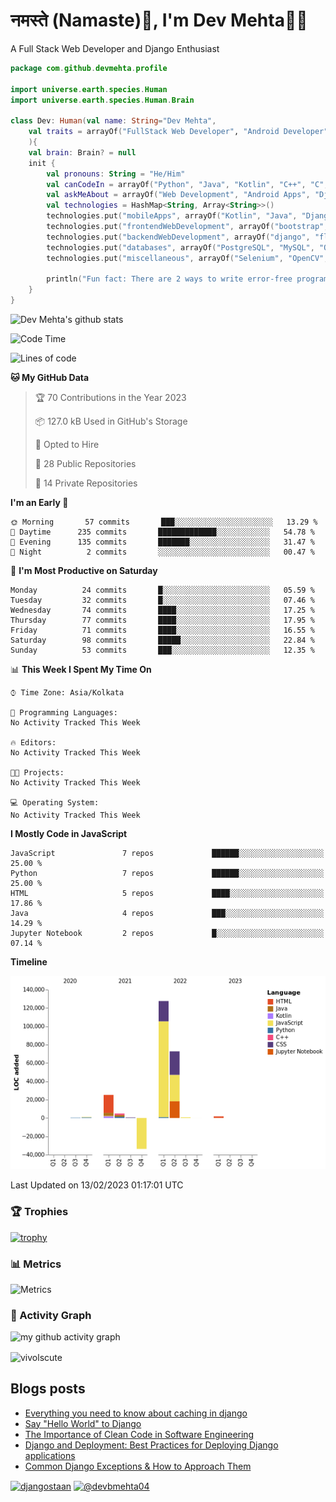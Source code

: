 # नमस्ते (Namaste):pray:, I'm Dev Mehta:man_technologist:
A Full Stack Web Developer and Django Enthusiast

```kotlin
package com.github.devmehta.profile

import universe.earth.species.Human
import universe.earth.species.Human.Brain

class Dev: Human(val name: String="Dev Mehta",
    val traits = arrayOf("FullStack Web Developer", "Android Developer", "React Native Developer")
    ){
    val brain: Brain? = null
    init {
        val pronouns: String = "He/Him"
        val canCodeIn = arrayOf("Python", "Java", "Kotlin", "C++", "C", "JavaScript")
        val askMeAbout = arrayOf("Web Development", "Android Apps", "Django")
        val technologies = HashMap<String, Array<String>>()
        technologies.put("mobileApps", arrayOf("Kotlin", "Java", "Django APIs"))
        technologies.put("frontendWebDevelopment", arrayOf("bootstrap", "React.js", "tailwindcss"))
        technologies.put("backendWebDevelopment", arrayOf("django", "flask"))
        technologies.put("databases", arrayOf("PostgreSQL", "MySQL", "Oracle", "SQLite3"))
        technologies.put("miscellaneous", arrayOf("Selenium", "OpenCV", "Figma", "Adobe XD", "Canva"))

        println("Fun fact: There are 2 ways to write error-free programs, only the 3rd one works")
    }
}
```
![Dev Mehta's github stats](https://github-readme-stats.vercel.app/api?username=Dev-Mehta&count_private=true&show_icons=true&theme=nightowl)

<!--START_SECTION:waka-->
![Code Time](http://img.shields.io/badge/Code%20Time-278%20hrs%2018%20mins-blue)

![Lines of code](https://img.shields.io/badge/From%20Hello%20World%20I%27ve%20Written-202%20Thousand%20lines%20of%20code-blue)

**🐱 My GitHub Data** 

> 🏆 70 Contributions in the Year 2023
 > 
> 📦 127.0 kB Used in GitHub's Storage 
 > 
> 💼 Opted to Hire
 > 
> 📜 28 Public Repositories 
 > 
> 🔑 14 Private Repositories  
 > 
**I'm an Early 🐤** 

```text
🌞 Morning       57 commits       ███░░░░░░░░░░░░░░░░░░░░░░   13.29 % 
🌆 Daytime      235 commits       █████████████░░░░░░░░░░░░   54.78 % 
🌃 Evening      135 commits       ███████░░░░░░░░░░░░░░░░░░   31.47 % 
🌙 Night          2 commits       ░░░░░░░░░░░░░░░░░░░░░░░░░   00.47 % 

```
📅 **I'm Most Productive on Saturday** 

```text
Monday          24 commits       █░░░░░░░░░░░░░░░░░░░░░░░░   05.59 % 
Tuesday         32 commits       █░░░░░░░░░░░░░░░░░░░░░░░░   07.46 % 
Wednesday       74 commits       ████░░░░░░░░░░░░░░░░░░░░░   17.25 % 
Thursday        77 commits       ████░░░░░░░░░░░░░░░░░░░░░   17.95 % 
Friday          71 commits       ████░░░░░░░░░░░░░░░░░░░░░   16.55 % 
Saturday        98 commits       █████░░░░░░░░░░░░░░░░░░░░   22.84 % 
Sunday          53 commits       ███░░░░░░░░░░░░░░░░░░░░░░   12.35 % 

```


📊 **This Week I Spent My Time On** 

```text
⌚︎ Time Zone: Asia/Kolkata

💬 Programming Languages: 
No Activity Tracked This Week

🔥 Editors: 
No Activity Tracked This Week

🐱‍💻 Projects: 
No Activity Tracked This Week

💻 Operating System: 
No Activity Tracked This Week

```

**I Mostly Code in JavaScript** 

```text
JavaScript               7 repos             ██████░░░░░░░░░░░░░░░░░░░   25.00 % 
Python                   7 repos             ██████░░░░░░░░░░░░░░░░░░░   25.00 % 
HTML                     5 repos             ████░░░░░░░░░░░░░░░░░░░░░   17.86 % 
Java                     4 repos             ███░░░░░░░░░░░░░░░░░░░░░░   14.29 % 
Jupyter Notebook         2 repos             █░░░░░░░░░░░░░░░░░░░░░░░░   07.14 % 

```


**Timeline**

![Chart not found](https://raw.githubusercontent.com/Dev-Mehta/Dev-Mehta/master/charts/bar_graph.png) 


 Last Updated on 13/02/2023 01:17:01 UTC
<!--END_SECTION:waka-->
### 🏆 Trophies
[![trophy](https://github-profile-trophy.vercel.app/?username=Dev-Mehta&row=2&column=3&margin-w=15&margin-h=15&no-bg=true&frame=false&theme=onestar)](https://github.com/ryo-ma/github-profile-trophy)

### 📊 Metrics
![Metrics](https://metrics.lecoq.io/Dev-Mehta)

### 🎯 Activity Graph
![my github activity graph](https://activity-graph.herokuapp.com/graph?username=Dev-Mehta&bg_color=22272e&color=9BE8A8&line=9BE8A8&point=40C363&area=false&hide_border=true)

<img align="center" src="https://github-readme-streak-stats.herokuapp.com/?user=Dev-Mehta&" alt="vivolscute" />

## Blogs posts<!-- BLOG-POST-LIST:START -->
- [Everything you need to know about caching in django](https://simplifiedweb.netlify.app/everything-you-need-to-know-about-caching-in-django/)
- [Say &quot;Hello World&quot; to Django](https://simplifiedweb.netlify.app/say-hello-world-to-django/)
- [The Importance of Clean Code in Software Engineering](https://simplifiedweb.netlify.app/the-importance-of-clean-code-in-software-engineering/)
- [Django and Deployment: Best Practices for Deploying Django applications](https://simplifiedweb.netlify.app/django-and-deployment-best-practices-for-deploying-django-applications/)
- [Common Django Exceptions &amp; How to Approach Them](https://simplifiedweb.netlify.app/common-django-exceptions-and-how-to-approach-them/)
<!-- BLOG-POST-LIST:END -->
<a href="https://instagram.com/djangostaan" target="blank"><img align="center" src="https://cdn.jsdelivr.net/npm/simple-icons@3.0.1/icons/instagram.svg" alt="djangostaan" height="30" width="30" /></a>
<a href="https://medium.com/@devbmehta04" target="blank"><img align="center" src="https://cdn.jsdelivr.net/npm/simple-icons@3.0.1/icons/medium.svg" alt="@devbmehta04" height="30" width="30" /></a>
